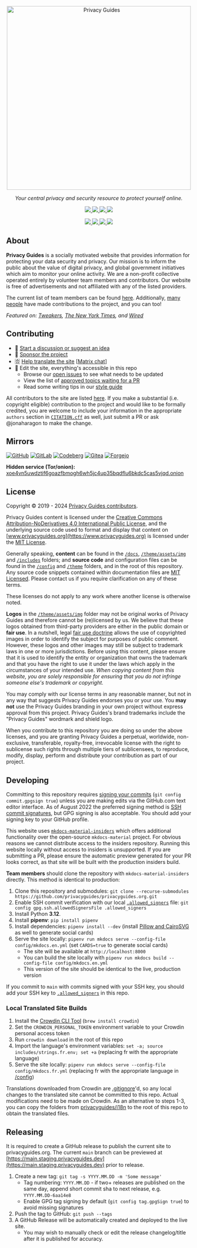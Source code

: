 <!-- markdownlint-disable MD041 -->
<div align="center">
  <a href="https://www.privacyguides.org">
    <picture>
      <source media="(prefers-color-scheme: dark)" srcset="https://raw.githubusercontent.com/privacyguides/brand/67166ed8b641d8ac1837d0b75329e02ed4056704/logos/svg/logo/privacy-guides-logo-dark.svg">
      <img alt="Privacy Guides" width="500px" src="https://raw.githubusercontent.com/privacyguides/brand/67166ed8b641d8ac1837d0b75329e02ed4056704/logos/svg/logo/privacy-guides-logo.svg">
    </picture>
  </a>

  <p><em>Your central privacy and security resource to protect yourself online.</em></p>

  <p><a href="https://discuss.privacyguides.net">
    <img src="https://img.shields.io/discourse/users?label=Join%20our%20forum&logo=discourse&server=https%3A%2F%2Fdiscuss.privacyguides.net&style=social">
  </a>
  <a href="https://github.com/privacyguides/privacyguides.org/stargazers">
    <img src="https://img.shields.io/github/stars/privacyguides?style=social">
  </a>
  <a href="https://mastodon.neat.computer/@privacyguides">
    <img src="https://img.shields.io/mastodon/follow/109298532634697668?domain=https%3A%2F%2Fmastodon.neat.computer&label=Follow%20%40privacyguides%40neat.computer&style=social">
  </a>
  <a href="https://lemmy.one/c/privacyguides">
    <img src="https://img.shields.io/lemmy/privacyguides%40lemmy.one?style=social">
  </a></p>

  <p><a href="https://github.com/privacyguides/privacyguides.org/pulls">
    <img src="https://img.shields.io/github/issues-pr-raw/privacyguides/privacyguides.org">
  </a>
  <a href="https://github.com/privacyguides/privacyguides.org/pulls?q=is%3Apr+is%3Aclosed">
    <img src="https://img.shields.io/github/issues-pr-closed-raw/privacyguides/privacyguides.org">
  </a>
  <a href="https://crowdin.com/project/privacyguides">
    <img src="https://badges.crowdin.net/privacyguides/localized.svg">
  </a>
  <a href="https://opencollective.com/privacyguides">
    <img src="https://img.shields.io/opencollective/all/privacyguides">
  </a></p>
</div>

## About

**Privacy Guides** is a socially motivated website that provides information for protecting your data security and privacy. Our mission is to inform the public about the value of digital privacy, and global government initiatives which aim to monitor your online activity. We are a non-profit collective operated entirely by volunteer team members and contributors. Our website is free of advertisements and not affiliated with any of the listed providers.

The current list of team members can be found [here](https://www.privacyguides.org/about/#our-team). Additionally, [many people](https://github.com/privacyguides/privacyguides.org/graphs/contributors) have made contributions to the project, and you can too!

*Featured on: [Tweakers](https://tweakers.net/reviews/10568/op-zoek-naar-privacyvriendelijke-tools-niek-de-wilde-van-privacy-guides.html), [The New York Times](https://nytimes.com/wirecutter/guides/online-security-social-media-privacy), and [Wired](https://wired.com/story/firefox-mozilla-2022)*

## Contributing

- 💬 [Start a discussion or suggest an idea](https://discuss.privacyguides.net)
- 💖 [Sponsor the project](https://github.com/sponsors/privacyguides)
- 🈴 [Help translate the site](https://crowdin.com/project/privacyguides) [[Matrix chat](https://matrix.to/#/#pg-i18n:aragon.sh)]
- 📝 Edit the site, everything's accessible in this repo
  - Browse our [open issues](https://github.com/privacyguides/privacyguides.org/issues) to see what needs to be updated
  - View the list of [approved topics waiting for a PR](https://discuss.privacyguides.net/tag/approved)
  - Read some writing tips in our [style guide](https://www.privacyguides.org/en/meta/writing-style)

All contributors to the site are listed [here](https://github.com/privacyguides/privacyguides.org/graphs/contributors). If you make a substantial (i.e. copyright eligible) contribution to the project and would like to be formally credited, you are welcome to include your information in the appropriate `authors` section in [`CITATION.cff`](/CITATION.cff) as well, just submit a PR or ask @jonaharagon to make the change.

## Mirrors

[![GitHub](https://img.shields.io/static/v1?logo=github&label=&message=GitHub&color=000&style=for-the-badge)](https://github.com/privacyguides/privacyguides.org)
[![GitLab](https://img.shields.io/static/v1?logo=gitlab&label=&message=GitLab&color=000&style=for-the-badge)](https://gitlab.com/privacyguides/privacyguides.org)
[![Codeberg](https://img.shields.io/static/v1?logo=codeberg&label=&message=Codeberg&color=000&style=for-the-badge)](https://codeberg.org/privacyguides/privacyguides.org)
[![Gitea](https://img.shields.io/static/v1?logo=gitea&label=&message=Gitea&color=000&style=for-the-badge)](https://code.privacyguides.dev/privacyguides/privacyguides.org)
[![Forgejo](https://img.shields.io/static/v1?logo=forgejo&label=&message=Forgejo&color=000&style=for-the-badge)](https://git.jonaharagon.net/privacyguides/privacyguides.org)

**Hidden service (Tor/onion):** [xoe4vn5uwdztif6goazfbmogh6wh5jc4up35bqdflu6bkdc5cas5vjqd.onion](http://www.xoe4vn5uwdztif6goazfbmogh6wh5jc4up35bqdflu6bkdc5cas5vjqd.onion)

## License

Copyright &copy; 2019 - 2024 [Privacy Guides contributors](https://github.com/privacyguides/privacyguides.org/graphs/contributors).

Privacy Guides content is licensed under the [Creative Commons Attribution-NoDerivatives 4.0 International Public License](/LICENSE), and the underlying source code used to format and display that content on [www.privacyguides.org](https://www.privacyguides.org) is licensed under the [MIT License](/LICENSE-CODE).

Generally speaking, **content** can be found in the [`/docs`](/docs), [`/theme/assets/img`](/theme/assets/img) and [`/includes`](/includes) folders; and **source code** and configuration files can be found in the [`/config`](/config) and [`/theme`](/theme) folders, and in the root of this repository. Any source code snippets contained within documentation files are [MIT Licensed](/LICENSE-CODE). Please contact us if you require clarification on any of these terms.

These licenses do not apply to any work where another license is otherwise noted.

**Logos** in the [`/theme/assets/img`](/theme/assets/img) folder may not be original works of Privacy Guides and therefore cannot be (re)licensed by us. We believe that these logos obtained from third-party providers are either in the public domain or **fair use**. In a nutshell, legal [fair use doctrine](https://copyright.gov/fair-use/more-info.html) allows the use of copyrighted images in order to identify the subject for purposes of public comment. However, these logos and other images may still be subject to trademark laws in one or more jurisdictions. Before using this content, please ensure that it is used to identify the entity or organization that owns the trademark and that you have the right to use it under the laws which apply in the circumstances of your intended use. *When copying content from this website, you are solely responsible for ensuring that you do not infringe someone else's trademark or copyright.*

You may comply with our license terms in any reasonable manner, but not in any way that suggests Privacy Guides endorses you or your use. You **may not** use the Privacy Guides branding in your own project without express approval from this project. Privacy Guides's brand trademarks include the "Privacy Guides" wordmark and shield logo.

When you contribute to this repository you are doing so under the above licenses, and you are granting Privacy Guides a perpetual, worldwide, non-exclusive, transferable, royalty-free, irrevocable license with the right to sublicense such rights through multiple tiers of sublicensees, to reproduce, modify, display, perform and distribute your contribution as part of our project.

## Developing

Committing to this repository requires [signing your commits](https://docs.github.com/en/authentication/managing-commit-signature-verification/signing-commits) (`git config commit.gpgsign true`) unless you are making edits via the GitHub.com text editor interface. As of August 2022 the preferred signing method is [SSH commit signatures](https://docs.github.com/en/authentication/managing-commit-signature-verification/about-commit-signature-verification#ssh-commit-signature-verification), but GPG signing is also acceptable. You should add your signing key to your GitHub profile.

This website uses [`mkdocs-material-insiders`](https://squidfunk.github.io/mkdocs-material/insiders) which offers additional functionality over the open-source `mkdocs-material` project. For obvious reasons we cannot distribute access to the insiders repository. Running this website locally without access to insiders is unsupported. If you are submitting a PR, please ensure the automatic preview generated for your PR looks correct, as that site will be built with the production insiders build.

**Team members** should clone the repository with `mkdocs-material-insiders` directly. This method is identical to production:

1. Clone this repository and submodules: `git clone --recurse-submodules https://github.com/privacyguides/privacyguides.org.git`
2. Enable SSH commit verification with our local [`.allowed_signers`](/.allowed_signers) file: `git config gpg.ssh.allowedSignersFile .allowed_signers`
3. Install Python **3.12**.
4. Install **pipenv**: `pip install pipenv`
5. Install dependencies: `pipenv install --dev` (install [Pillow and CairoSVG](https://squidfunk.github.io/mkdocs-material/setup/setting-up-social-cards/#dependencies) as well to generate social cards)
6. Serve the site locally: `pipenv run mkdocs serve --config-file config/mkdocs.en.yml` (set `CARDS=true` to generate social cards)
    - The site will be available at `http://localhost:8000`
    - You can build the site locally with `pipenv run mkdocs build --config-file config/mkdocs.en.yml`
    - This version of the site should be identical to the live, production version

If you commit to `main` with commits signed with your SSH key, you should add your SSH key to [`.allowed_signers`](/.allowed_signers) in this repo.

### Local Translated Site Builds

1. Install the [Crowdin CLI Tool](https://developer.crowdin.com/cli-tool) (`brew install crowdin`)
2. Set the `CROWDIN_PERSONAL_TOKEN` environment variable to your Crowdin personal access token
3. Run `crowdin download` in the root of this repo
4. Import the language's environment variables: `set -a; source includes/strings.fr.env; set +a` (replacing fr with the appropriate language)
5. Serve the site locally: `pipenv run mkdocs serve --config-file config/mkdocs.fr.yml` (replacing fr with the appropriate language in [/config](/config))

Translations downloaded from Crowdin are [.gitignore](/.gitignore)'d, so any local changes to the translated site cannot be committed to this repo. Actual modifications need to be made on Crowdin. As an alternative to steps 1-3, you can copy the folders from [privacyguides/i18n](https://github.com/privacyguides/i18n) to the root of this repo to obtain the translated files.

## Releasing

It is required to create a GitHub release to publish the current site to privacyguides.org. The current `main` branch can be previewed at [https://main.staging.privacyguides.dev](https://main.staging.privacyguides.dev) prior to release.

1. Create a new tag: `git tag -s YYYY.MM.DD -m 'Some message'`
    - Tag numbering: `YYYY.MM.DD` - if two+ releases are published on the same day, append short commit sha to next release, e.g. `YYYY.MM.DD-6aa14e8`
    - Enable GPG tag signing by default (`git config tag.gpgSign true`) to avoid missing signatures
2. Push the tag to GitHub: `git push --tags`
3. A GitHub Release will be automatically created and deployed to the live site.
    - You may wish to manually check or edit the release changelog/title after it is published for accuracy.
